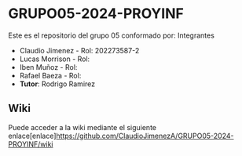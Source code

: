 # GRUPO05-2024-PROYINF
Este es el repositorio del grupo 05 conformado por:
Integrantes
* Claudio Jimenez - Rol: 202273587-2
* Lucas Morrison - Rol:
* Iben Muñoz - Rol:
* Rafael Baeza - Rol:
*  **Tutor**: Rodrigo Ramirez

## Wiki

Puede acceder a la wiki mediante el siguiente enlace[enlace]https://github.com/ClaudioJimenezA/GRUPO05-2024-PROYINF/wiki
  
